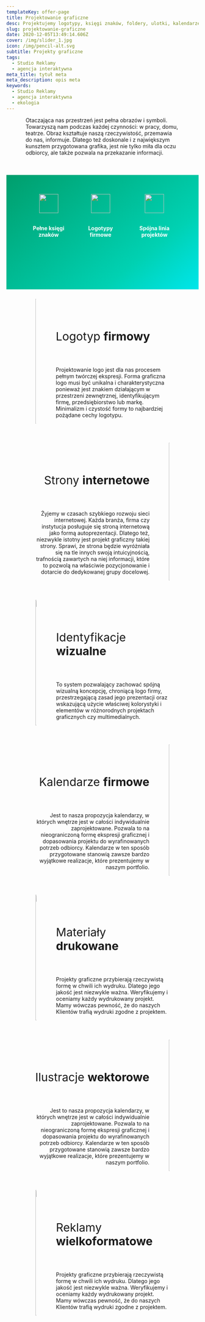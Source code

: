 ```yaml
---
templateKey: offer-page
title: Projektowanie graficzne
desc: Projektujemy logotypy, księgi znaków, foldery, ulotki, kalendarze i wiele innych
slug: projektowanie-graficzne
date: 2020-12-05T13:49:14.606Z
cover: /img/slider_1.jpg
icon: /img/pencil-alt.svg
subtitle: Projekty graficzne
tags:
  - Studio Reklamy
  - agencja interaktywna
meta_title: tytuł meta
meta_description: opis meta
keywords:
  - Studio Reklamy
  - agencja interaktywna
  - ekologia
---
```


<div style="margin-left:10%;margin-right:10%">
<p>Otaczająca nas przestrzeń jest pełna obrazów i symboli. Towarzyszą nam podczas każdej czynności: w pracy, domu, teatrze. Obraz kształtuje naszą rzeczywistość, przemawia do nas, informuje. Dlatego też doskonale i z największym kunsztem przygotowana grafika, jest nie tylko miła dla oczu odbiorcy, ale także pozwala na przekazanie informacji. </p>
</div>

<div style="margin-top:50px;min-height:200px;text-align:center;background-image: linear-gradient(141deg, rgb(0, 158, 108) 0%, rgb(0, 209, 178) 71%, rgb(0, 230, 235) 100%);padding:50px;color:white" class="columns">

<div class="column">
<img src="/img/offer-icons/ksiega-znaku.svg" width="50px" />
</br></br>
<p><b>Pełne księgi znaków</b></p>
</div>

<div class="column">
<img src="/img/offer-icons/logotypy.svg" width="50px" />
</br></br>
<p><b>Logotypy firmowe</b></p>
</div>

<div class="column">
<img src="/img/offer-icons/linia-projektow.svg" width="50px" />
</br></br>
<p><b>Spójna linia projektów</b></p>
</div>

</div>

<div class="columns" style="margin-left:10%;margin-right:10%;padding:5%">
<div class="column" style="padding:0px">
<img width="100%" src="https://artopen.pl/images/2020/04/07/tablet-artopen.png" />
</div>
<div class="column" style="margin-top:50px;padding-left:30px">
<p style="font-size:30px">Logotyp <b>firmowy</b></p>
</br>
<p>
Projektowanie logo jest dla nas procesem pełnym twórczej ekspresji. Forma graficzna logo musi być unikalna i charakterystyczna ponieważ jest znakiem działającym w przestrzeni zewnętrznej, identyfikującym firmę, przedsiębiorstwo lub markę. Minimalizm i czystość formy to najbardziej pożądane cechy logotypu.
</p>
</div>

</div>

<div class="columns" style="margin-left:10%;margin-right:10%;padding:5%">
<div class="column" style="margin-top:50px;text-align:right;padding-right:30px">
<p style="font-size:30px">Strony <b>internetowe</b></p>
</br>
<p>
Żyjemy w czasach szybkiego rozwoju sieci internetowej. Każda branża, firma czy instytucja posługuje się stroną internetową jako formą autoprezentacji. Dlatego też, niezwykle istotny jest projekt graficzny takiej strony. Sprawi, że strona będzie wyróżniała się na tle innych swoją intuicyjnością, trafnością zawartych na niej informacji, które to pozwolą na właściwie pozycjonowanie i dotarcie do dedykowanej grupy docelowej.
</p>
</div>
<div class="column" style="padding:0px">
<img width="100%" src="https://artopen.pl/images/2020/04/07/strona-artopen.png" />
</div>
</div>

<div class="columns" style="margin-left:10%;margin-right:10%;padding:5%">
<div class="column" style="padding:0px">
<img width="100%" src="https://artopen.pl/images/2020/04/07/identyfikacja-artopen.png" />
</div>
<div class="column" style="margin-top:50px;padding-left:30px">
<p style="font-size:30px">Identyfikacje <b>wizualne</b></p>
</br>
<p>
To system pozwalający zachować spójną wizualną koncepcję, chroniącą logo firmy, przestrzegającą zasad jego prezentacji oraz wskazującą użycie właściwej kolorystyki i elementów w różnorodnych projektach graficznych czy multimedialnych.</p>
</div>

</div>
<div class="columns" style="margin-left:10%;margin-right:10%;padding:5%">
<div class="column" style="margin-top:50px;text-align:right;padding-right:30px">
<p style="font-size:30px">Kalendarze <b>firmowe</b></p>
</br>
<p>
Jest to nasza propozycja kalendarzy, w których wnętrze jest w całości indywidualnie zaprojektowane. Pozwala to na nieograniczoną formę ekspresji graficznej i dopasowania projektu do wyrafinowanych potrzeb odbiorcy. Kalendarze w ten sposób przygotowane stanowią zawsze bardzo wyjątkowe realizacje, które prezentujemy w naszym portfolio.
</p>
</div>
<div class="column" style="padding:0px">
<img width="100%" src="https://artopen.pl/images/2020/04/07/kalendarz-artopen.png" />
</div>
</div>

<div class="columns" style="margin-left:10%;margin-right:10%;padding:5%">
<div class="column" style="padding:0px">
<img width="100%" src="https://artopen.pl/images/2020/04/07/drukowane-artopen.png" />
</div>
<div class="column" style="margin-top:50px;padding-left:30px">
<p style="font-size:30px">Materiały <b>drukowane</b></p>
</br>
<p>
Projekty graficzne przybierają rzeczywistą formę w chwili ich wydruku. Dlatego jego jakość jest niezwykle ważna. Weryfikujemy i oceniamy każdy wydrukowany projekt. Mamy wówczas pewność, że do naszych Klientów trafią wydruki zgodne z projektem.</p>
</div>

</div>

<div class="columns" style="margin-left:10%;margin-right:10%;padding:5%">
<div class="column" style="margin-top:50px;text-align:right;padding-right:30px">
<p style="font-size:30px">Ilustracje <b>wektorowe</b></p>
</br>
<p>
Jest to nasza propozycja kalendarzy, w których wnętrze jest w całości indywidualnie zaprojektowane. Pozwala to na nieograniczoną formę ekspresji graficznej i dopasowania projektu do wyrafinowanych potrzeb odbiorcy. Kalendarze w ten sposób przygotowane stanowią zawsze bardzo wyjątkowe realizacje, które prezentujemy w naszym portfolio.
</p>
</div>
<div class="column" style="padding:0px">
<img width="100%" src="https://artopen.pl/images/2020/04/07/kalendarz-artopen.png" />
</div>
</div>

<div class="columns" style="margin-left:10%;margin-right:10%;padding:5%">
<div class="column" style="padding:0px">
<img width="100%" src="https://artopen.pl/images/2020/04/07/drukowane-artopen.png" />
</div>
<div class="column" style="margin-top:50px;padding-left:30px">
<p style="font-size:30px">Reklamy <b>wielkoformatowe</b></p>
</br>
<p>
Projekty graficzne przybierają rzeczywistą formę w chwili ich wydruku. Dlatego jego jakość jest niezwykle ważna. Weryfikujemy i oceniamy każdy wydrukowany projekt. Mamy wówczas pewność, że do naszych Klientów trafią wydruki zgodne z projektem.</p>
</div>

</div>
